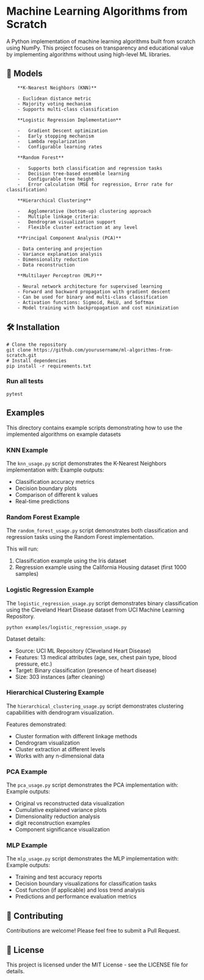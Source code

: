 # Machine Learning Algorithms from Scratch

A Python implementation of machine learning algorithms built from scratch using NumPy. This project focuses on transparency and educational value by implementing algorithms without using high-level ML libraries.

## 🎯 Models

        **K-Nearest Neighbors (KNN)**

        - Euclidean distance metric
        - Majority voting mechanism
        - Supports multi-class classification

        **Logistic Regression Implementation**

        -   Gradient Descent optimization
        -   Early stopping mechanism
        -   Lambda regularization
        -   Configurable learning rates

        **Random Forest**

        -   Supports both classification and regression tasks
        -   Decision tree-based ensemble learning
        -   Configurable tree height
        -   Error calculation (MSE for regression, Error rate for classification)

        **Hierarchical Clustering**

        -   Agglomerative (bottom-up) clustering approach
        -   Multiple linkage criteria:
        -   Dendrogram visualization support
        -   Flexible cluster extraction at any level

        **Principal Component Analysis (PCA)**

        - Data centering and projection
        - Variance explanation analysis
        - Dimensionality reduction
        - Data reconstruction

        **Multilayer Perceptron (MLP)**

        - Neural network architecture for supervised learning
        - Forward and backward propagation with gradient descent
        - Can be used for binary and multi-class classification
        - Activation functions: Sigmoid, ReLU, and Softmax
        - Model training with backpropagation and cost minimization

## 🛠️ Installation

```
# Clone the repository
git clone https://github.com/yourusername/ml-algorithms-from-scratch.git
# Install dependencies
pip install -r requirements.txt
```

### Run all tests

`pytest`

## Examples

This directory contains example scripts demonstrating how to use the implemented algorithms on example datasets

### KNN Example

The `knn_usage.py` script demonstrates the K-Nearest Neighbors implementation with:
Example outputs:

-   Classification accuracy metrics
-   Decision boundary plots
-   Comparison of different k values
-   Real-time predictions

### Random Forest Example

The `random_forest_usage.py` script demonstrates both classification and regression tasks using the Random Forest implementation.

This will run:

1. Classification example using the Iris dataset
1. Regression example using the California Housing dataset (first 1000 samples)

### Logistic Regression Example

The `logistic_regression_usage.py` script demonstrates binary classification using the Cleveland Heart Disease dataset from UCI Machine Learning Repository.

```
python examples/logistic_regression_usage.py
```

Dataset details:

-   Source: UCI ML Repository (Cleveland Heart Disease)
-   Features: 13 medical attributes (age, sex, chest pain type, blood pressure, etc.)
-   Target: Binary classification (presence of heart disease)
-   Size: 303 instances (after cleaning)

### Hierarchical Clustering Example

The `hierarchical_clustering_usage.py` script demonstrates clustering capabilities with dendrogram visualization.

Features demonstrated:

-   Cluster formation with different linkage methods
-   Dendrogram visualization
-   Cluster extraction at different levels
-   Works with any n-dimensional data

### PCA Example

The `pca_usage.py` script demonstrates the PCA implementation with:
Example outputs:

-   Original vs reconstructed data visualization
-   Cumulative explained variance plots
-   Dimensionality reduction analysis
-   digit reconstruction examples
-   Component significance visualization

### MLP Example

The `mlp_usage.py` script demonstrates the MLP implementation with:
Example outputs:

-   Training and test accuracy reports
-   Decision boundary visualizations for classification tasks
-   Cost function (if applicable) and loss trend analysis
-   Predictions and performance evaluation metrics

## 🤝 Contributing

Contributions are welcome! Please feel free to submit a Pull Request.

## 📝 License

This project is licensed under the MIT License - see the LICENSE file for details.
